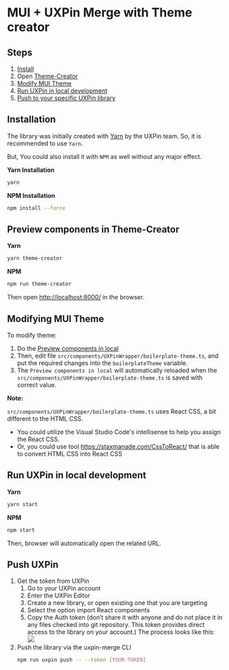 
# MUI + UXPin Merge with Theme creator

## Steps

1. [Install](#installation)
2. Open [Theme-Creator](#preview-components-in-theme-creator)
3. [Modify MUI Theme](#modifying-mui-theme)
4. [Run UXPin in local development](#run-uxpin-in-local-development)
5. [Push to your specific UXPin library](#push-uxpin)


## Installation

The library was initially created with  [Yarn](https://yarnpkg.com/) by the UXPin team. So, it is recommended to use `Yarn`.  

But, You could also install it with `NPM` as well without any major effect.

**Yarn Installation**
```bash
yarn
```
**NPM Installation**
```bash
npm install --force
```

## Preview components in Theme-Creator
**Yarn**
```bash
yarn theme-creator
```
**NPM**
```bash
npm run theme-creator
```
Then open [http://localhost:8000/](http://localhost:8000/) in the browser.

## Modifying MUI Theme

To modify theme:
1. Do the [Preview components in local](#preview-components-in-local)
2. Then, edit file `src/components/UXPinWrapper/boilerplate-theme.ts`, and put the required changes into the `boilerplateTheme` variable.
3. The `Preview components in local` will automatically reloaded when the `src/components/UXPinWrapper/boilerplate-theme.ts` is saved with correct value.

**Note:** 

`src/components/UXPinWrapper/boilerplate-theme.ts` uses React CSS, a bit different to the HTML CSS.
- You could utilize the Visual Studio Code's intellisense to help you assign the React CSS.
- Or, you could use tool https://staxmanade.com/CssToReact/ that is able to convert HTML CSS into React CSS

## Run UXPin in local development
**Yarn**
```bash
yarn start
```
**NPM**
```bash
npm start
```
Then, browser will automatically open the related URL.

## Push UXPin
1. Get the token from UXPin
    1. Go to your UXPin account
    2. Enter the UXPin Editor
    3. Create a new library, or open existing one that you are targeting
    4. Select the option import React components
    5. Copy the Auth token (don’t share it with anyone and do not place it in any files checked into git repository. This token provides direct access to the library on your account.) The process looks like this:
    ![](https://images.prismic.io/uxpincommunity%2F0b17168b-023d-44b7-8351-6e79b6e17b9b_merge_ci_2.gif)
2. Push the library via the uxpin-merge CLI
    ```bash
    npm run uxpin push -- --token [YOUR-TOKEN]
    ```